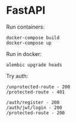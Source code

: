 # FastAPI

Run containers:

    docker-compose build
    docker-compose up

Run in docker:    

    alembic upgrade heads

Try auth:

    /unprotected-route - 200
    /protected-route - 401 

    /auth/register - 200
    /auth/jwt/login - 200
    /protected-route - 200